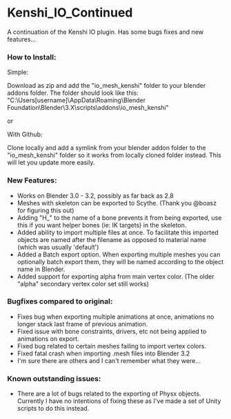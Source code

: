 # Kenshi_IO_Continued
A continuation of the Kenshi IO plugin. Has some bugs fixes and new features...

### How to Install:
Simple:

Download as zip and add the "io_mesh_kenshi" folder to your blender addons folder.
The folder should look like this: "C:\Users[username]\AppData\Roaming\Blender Foundation\Blender\3.X\scripts\addons\io_mesh_kenshi"

or

With Github:

Clone locally and add a symlink from your blender addon folder to the "io_mesh_kenshi" folder so it works from locally cloned folder instead. This will let you update more easily.

### New Features:
+ Works on Blender 3.0 - 3.2, possibly as far back as 2.8
+ Meshes with skeleton can be exported to Scythe. (Thank you @boasz for figuring this out)
+ Adding "H_" to the name of a bone prevents it from being exported, use this if you want helper bones (ie: IK targets) in the skeleton.
+ Added ability to import multiple files at once. To facilitate this imported objects are named after the filename as opposed to material name (which was usually 'default')
+ Added a Batch export option. When exporting multiple meshes you can optionally batch export them, they will be named according to the object name in Blender.
+ Added support for exporting alpha from main vertex color. (The older "alpha" secondary vertex color set still works)

### Bugfixes compared to original:
+ Fixes bug when exporting multiple animations at once, animations no longer stack last frame of previous animation.
+ Fixed issue with bone constraints, drivers, etc not being applied to animations on export.
+ Fixed bug related to certain meshes failing to import vertex colors.
+ Fixed fatal crash when importing .mesh files into Blender 3.2
+ I'm sure there are others and I can't remember what they were...

### Known outstanding issues:
+ There are a lot of bugs related to the exporting of Physx objects. Currently I have no intentions of fixing these as I've made a set of Unity scripts to do this instead.
